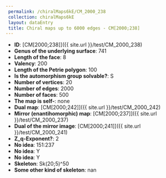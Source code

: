 ```yaml
--- 
 permalink: /chiralMaps6kE/CM_2000_238 
 collection: chiralMaps6kE
 layout: dataEntry
 title: Chiral maps up to 6000 edges - CM[2000;238]
---
```


- **ID**: [CM[2000;238]]({{ site.url }}/test/CM_2000_238)
- **Genus of the underlying surface**: 741
- **Length of the face**: 8
- **Valency**: 200
- **Length of the Petrie polygon**: 100
- **Is the automorphism group solvable?**: S
- **Number of vertices**: 20
- **Number of edges**: 2000
- **Number of faces**: 500
- **The map is self-**: none
- **Dual map**: [CM[2000;242]]({{ site.url }}/test/CM_2000_242)
- **Mirror (enantihomorphic) map**: [CM[2000;237]]({{ site.url }}/test/CM_2000_237)
- **Dual of the mirror image**: [CM[2000;241]]({{ site.url }}/test/CM_2000_241)
- **Z_q-Exponent?**: 2
- **No idea**:  151:237
- **No idea**: Y
- **No idea**: Y
- **Skeleton**: Sk(20;5)^50
- **Some other kind of skeleton**: nan
